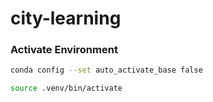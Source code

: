 # city-learning



### Activate Environment

```bash
conda config --set auto_activate_base false

source .venv/bin/activate
```